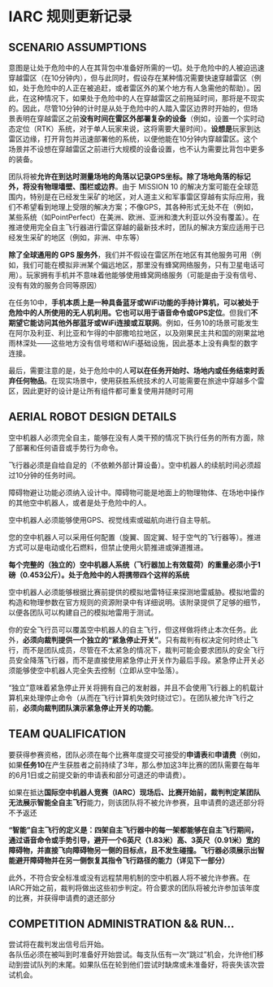 
# IARC 规则更新记录

## SCENARIO ASSUMPTIONS

意图是让处于危险中的人在其背包中准备好所需的一切。处于危险中的人被迫迅速穿越雷区（在10分钟内），但与此同时，假设存在某种情况需要快速穿越雷区（例如，处于危险中的人正在被追赶，或者雷区外的某个地方有人急需他的帮助）。因此，在这种情况下，如果处于危险中的人在穿越雷区之前拖延时间，那将是不现实的。因此，尽管10分钟的计时是从处于危险中的人踏入雷区边界时开始的，但场景表明在穿越雷区之前**没有时间在雷区外部署复杂的设备**（例如，设置一个实时动态定位（RTK）系统，对于单人玩家来说，这将需要大量时间）。**设想是**玩家到达雷区边缘，打开背包并迅速部署他的系统，以便他能在10分钟内穿越雷区。这个场景并不设想在穿越雷区之前进行大规模的设备设置，也不认为需要比背包中更多的装备。

团队将被**允许在到达时测量场地的角落以记录GPS坐标。除了场地角落的标记外，将没有物理墙壁、围栏或边界**。由于 MISSION 10 的解决方案可能在全球范围内，特别是在已经发生采矿的地区，对人道主义和军事雷区穿越有实际应用，我们不希望看到地理上受限的解决方案；不像GPS，其各种形式无处不在（例如，某些系统（如PointPerfect）在美洲、欧洲、亚洲和澳大利亚以外没有覆盖）。在推进使用完全自主飞行器进行雷区穿越的最新技术时，团队的解决方案应适用于已经发生采矿的地区（例如，非洲、中东等）


**除了全球通用的 GPS 服务外**，我们并不假设在雷区所在地区有其他服务可用（例如，我们可能在模拟非洲某个偏远地区，那里没有蜂窝网络服务，只有卫星电话可用）。玩家拥有手机并不意味着他能够使用蜂窝网络服务（可能是由于没有信号、没有有效的服务合同等原因）

在任务10中，**手机本质上是一种具备蓝牙或WiFi功能的手持计算机，可以被处于危险中的人所使用的无人机利用。它也可以用于语音命令或GPS定位**。但我们**不期望它能访问其他外部蓝牙或WiFi连接或互联网**。例如，任务10的场景可能发生在阿尔及利亚、利比亚和乍得的中部撒哈拉地区，以及刚果民主共和国的刚果盆地雨林深处——这些地方没有信号塔和WiFi基础设施，因此基本上没有典型的数字连接。

最后，需要注意的是，处于危险中的人**可以在任务开始时、场地内或任务结束时丢弃任何物品**。在现实场景中，使用获胜系统技术的人可能需要在旅途中穿越多个雷区，因此更好的设计是让所有组件都可重复使用并随时可用

## AERIAL ROBOT DESIGN DETAILS

空中机器人必须完全自主，能够在没有人类干预的情况下执行任务的所有方面，除了部署和任何语音或手势行为命令。 

飞行器必须是自给自足的（不依赖外部计算设备）。空中机器人的续航时间必须超过10分钟的任务时间。  

障碍物避让功能必须纳入设计中。障碍物可能是地面上的物理物体、在场地中操作的其他空中机器人，或者是处于危险中的人。  

空中机器人必须能够使用GPS、视觉线索或磁航向进行自主导航。  

您的空中机器人可以采用任何配置（旋翼、固定翼、轻于空气的飞行器等）。推进方式可以是电动或化石燃料，但禁止使用火箭推进或弹道推进。

**每个完整的（独立的）空中机器人系统（飞行器加上有效载荷）的重量必须小于1磅（0.453公斤）。处于危险中的人将携带四个这样的系统**

空中机器人必须能够根据比赛前提供的模拟地雷特征来探测地雷威胁。模拟地雷的构造和物理参数在官方规则的资源附录中有详细说明。该附录提供了足够的细节，以便各团队可以构建自己的模拟地雷用于测试。

你的安全飞行员可以覆盖空中机器人的自主飞行，但这样做将终止本次任务。此外，**必须向裁判提供一个独立的“紧急停止开关”**。只有裁判有权决定何时终止飞行，而不是团队成员，尽管在不太紧急的情况下，裁判可能会要求团队的安全飞行员安全降落飞行器，而不是直接使用紧急停止开关作为最后手段。紧急停止开关必须能够使空中机器人完全失去控制（立即从空中坠落）。

“独立”意味着紧急停止开关将拥有自己的发射器，并且不会使用飞行器上的机载计算机来处理停止命令（从而在飞行计算机失效时绕过它）。在团队被允许飞行之前，**必须向裁判团队演示紧急停止开关的功能**。

## TEAM QUALIFICATION

要获得参赛资格，团队必须在每个比赛年度提交可接受的**申请表**和**申请费**（例如，如果**任务10**在产生获胜者之前持续了3年，那么参加这3年比赛的团队需要在每年的6月1日或之前提交新的申请表和部分可退还的申请费）。

如果在抵达**国际空中机器人竞赛（IARC）**现场后、比赛开始前，裁判判定某团队无法展示**智能全自主飞行**能力，则该团队将不被允许参赛，且申请费的退还部分将不予返还

**“智能”自主飞行的定义是：四架自主飞行器中的每一架都能够在自主飞行期间，通过语音命令或手势引导，避开一个6英尺（1.83米）高、3英尺（0.91米）宽的障碍物，并直接飞向障碍物另一侧的目标点，且不发生碰撞。飞行器必须展示出智能避开障碍物并在另一侧恢复其指令飞行路径的能力（详见下一部分）**

此外，不符合安全标准或没有远程禁用机制的空中机器人将不被允许参赛。在IARC开始之前，裁判将做出这些初步判定。符合要求的团队将被允许参加该年度的比赛，并获得申请费的退还部分

## COMPETITION ADMINISTRATION && RUN...

尝试将在裁判发出信号后开始。  
各队伍必须在被叫到时准备好开始尝试。每支队伍有一次“跳过”机会，允许他们移动到尝试队列的末尾。如果队伍在轮到他们尝试时缺席或未准备好，将丧失该次尝试机会。


